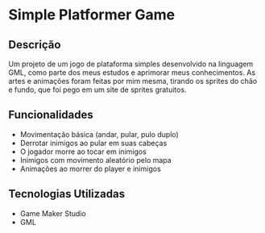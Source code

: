 # Simple Platformer Game

## Descrição

Um projeto de um jogo de plataforma simples desenvolvido na linguagem GML, como parte dos meus estudos e aprimorar meus conhecimentos.
As artes e animações foram feitas por mim mesma, tirando os sprites do chão e fundo, que foi pego em um site de sprites gratuitos.

## Funcionalidades

- Movimentação básica (andar, pular, pulo duplo)
- Derrotar inimigos ao pular em suas cabeças
- O jogador morre ao tocar em inimigos
- Inimigos com movimento aleatório pelo mapa
- Animações ao morrer do player e inimigos

## Tecnologias Utilizadas

- Game Maker Studio
- GML
